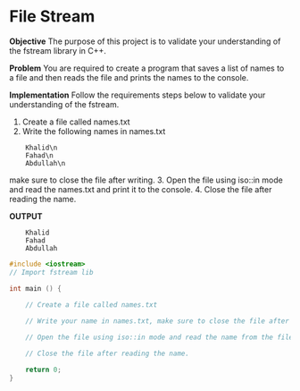 # File Stream

**Objective**
The purpose of this project is to validate your understanding of the fstream library in C++.

**Problem**
You are required to create a program that saves a list of names to a file and then reads the file and prints the names to the console.

**Implementation**
Follow the requirements steps below to validate your understanding of the fstream.

1. Create a file called names.txt
2. Write the following names in names.txt
```
    Khalid\n
    Fahad\n
    Abdullah\n
```
make sure to close the file after writing.
3. Open the file using iso::in mode and read the names.txt and print it to the console.
4. Close the file after reading the name.

**OUTPUT**
```
    Khalid
    Fahad
    Abdullah
```

```cpp
#include <iostream>
// Import fstream lib

int main () {
    
    // Create a file called names.txt

    // Write your name in names.txt, make sure to close the file after writing.

    // Open the file using iso::in mode and read the name from the file and print it to the console.

    // Close the file after reading the name.

    return 0;
}

```
